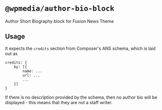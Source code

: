 # `@wpmedia/author-bio-block`
Author Short Biography block for Fusion News Theme

## Usage
It expects the `credits` section from Composer's ANS schema, which is laid out as
```
credits: {
    by: [{
        name: ...
        url: ...
        ...
    }]
}
```

If there is no description provided by the schema, then no author bio will be displayed - this means that they are not a staff writer.